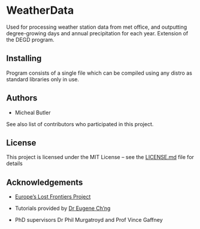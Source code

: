 # WeatherData

Used for processing weather station data from met office, and outputting degree-growing days and annual precipitation for each year. 
Extension of the DEGD program.

## Installing

Program consists of a single file which can be compiled using any distro as standard libraries only in use.

## Authors

*	Micheal Butler

See also list of contributors who participated in this project.

## License

This project is licensed under the MIT License – see the [LICENSE.md](https://github.com/MichealEButler/TreeABM/blob/master/LICENSE) file for details

## Acknowledgements

*	[Europe’s Lost Frontiers Project](https://lostfrontiers.teamapp.com/)

*	Tutorials provided by [Dr Eugene Ch’ng](https://github.com/drecuk)

*	PhD supervisors Dr Phil Murgatroyd and Prof Vince Gaffney

